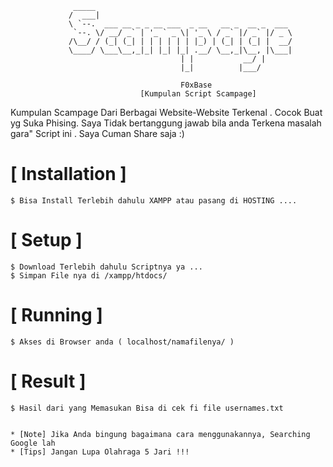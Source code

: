 ```
              _____                                            
             /  ___|                                           
             \ `--.  ___ __ _ _ __ ___  _ __   __ _  __ _  ___ 
              `--. \/ __/ _` | '_ ` _ \| '_ \ / _` |/ _` |/ _ \
             /\__/ / (_| (_| | | | | | | |_) | (_| | (_| |  __/
             \____/ \___\__,_|_| |_| |_| .__/ \__,_|\__, |\___|
                                      | |           __/ |     
                                      |_|          |___/      
                                       
                                      F0xBase
                             [Kumpulan Script Scampage]
```
Kumpulan Scampage Dari Berbagai Website-Website Terkenal . Cocok Buat yg Suka Phising. Saya Tidak bertanggung jawab bila anda Terkena masalah gara" Script ini . Saya Cuman Share saja :)

# [ Installation ]
```
$ Bisa Install Terlebih dahulu XAMPP atau pasang di HOSTING ....
```
# [ Setup ]
```
$ Download Terlebih dahulu Scriptnya ya ...
$ Simpan File nya di /xampp/htdocs/ 
```
# [ Running ]
```
$ Akses di Browser anda ( localhost/namafilenya/ )
```
# [ Result ]
```
$ Hasil dari yang Memasukan Bisa di cek fi file usernames.txt


* [Note] Jika Anda bingung bagaimana cara menggunakannya, Searching Google lah 
* [Tips] Jangan Lupa Olahraga 5 Jari !!!
